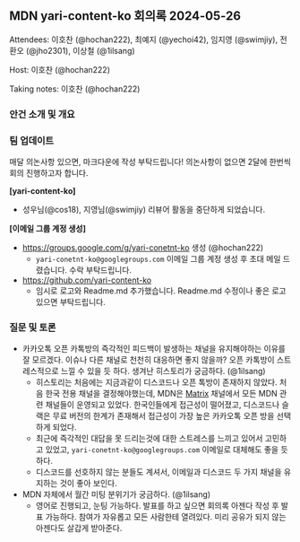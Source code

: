 ## MDN yari-content-ko 회의록 2024-05-26

Attendees: 이호찬 (@hochan222), 최예지 (@yechoi42), 임지영 (@swimjiy), 전환오 (@jho2301), 이상철 (@1ilsang)

Host: 이호찬 (@hochan222)

Taking notes: 이호찬 (@hochan222)

### 안건 소개 및 개요

### 팀 업데이트

매달 의논사항 있으면, 마크다운에 작성 부탁드립니다! 의논사항이 없으면 2달에 한번씩 회의 진행하고자 합니다.

**[yari-content-ko]**

- 성우님(@cos18), 지영님(@swimjiy) 리뷰어 활동을 중단하게 되었습니다.

**[이메일 그룹 계정 생성]**

- https://groups.google.com/g/yari-conetnt-ko 생성 (@hochan222)
  - `yari-conetnt-ko@googlegroups.com` 이메일 그룹 계정 생성 후 초대 메일 드렸습니다. 수락 부탁드립니다.
- https://github.com/yari-content-ko
  - 임시로 로고와 Readme.md 추가했습니다. Readme.md 수정이나 좋은 로고 있으면 부탁드립니다.

### 질문 및 토론

- 카카오톡 오픈 카톡방의 즉각적인 피드백이 발생하는 채널을 유지해야하는 이유를 잘 모르겠다. 이슈나 다른 채널로 천천히 대응하면 좋지 않을까? 오픈 카톡방이 스트레스적으로 느낄 수 있을 듯 하다. 생겨난 히스토리가 궁금하다. (@1ilsang)
  - 히스토리는 처음에는 지금과같이 디스코드나 오픈 톡방이 존재하지 않았다. 처음 한국 전용 채널을 결정해야했는데, MDN은 [Matrix](https://chat.mozilla.org/#/room/#mdn:mozilla.org) 채널에서 모든 MDN 관련 채널들이 운영되고 있었다. 한국인들에게 접근성이 떨어졌고, 디스코드나 슬랙은 무료 버전의 한계가 존재해서 접근성이 가장 높은 카카오톡 오픈 방을 선택하게 되었다.
  - 최근에 즉각적인 대답을 못 드리는것에 대한 스트레스를 느끼고 있어서 고민하고 있었고, `yari-conetnt-ko@googlegroups.com` 이메일로 대체해도 좋을 듯하다.
  - 디스코드를 선호하지 않는 분들도 계셔서, 이메일과 디스코드 두 가지 채널을 유지하는 것이 좋아 보인다.
- MDN 자체에서 월간 미팅 분위기가 궁금하다. (@1ilsang)
  - 영어로 진행되고, 눈팅 가능하다. 발표를 하고 싶으면 회의록 아젠다 작성 후 발표 가능하다. 참여가 자유롭고 모든 사람한테 열려있다. 미리 공유가 되지 않는 아젠다도 살갑게 받아준다.
